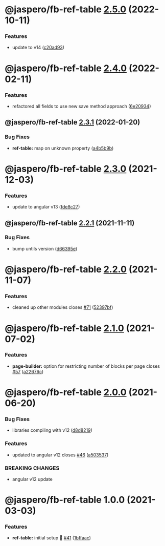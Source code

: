 # @jaspero/fb-ref-table [2.5.0](https://github.com/Jaspero/schema-forms/compare/@jaspero/fb-ref-table@2.4.0...@jaspero/fb-ref-table@2.5.0) (2022-10-11)


### Features

* update to v14 ([c20ad93](https://github.com/Jaspero/schema-forms/commit/c20ad931489c2120a229deca5949795cd12ef840))

# @jaspero/fb-ref-table [2.4.0](https://github.com/Jaspero/schema-forms/compare/@jaspero/fb-ref-table@2.3.1...@jaspero/fb-ref-table@2.4.0) (2022-02-11)


### Features

* refactored all fields to use new save method approach ([6e20934](https://github.com/Jaspero/schema-forms/commit/6e209348b00763118144be107f74243f531bfda8))

## @jaspero/fb-ref-table [2.3.1](https://github.com/Jaspero/schema-forms/compare/@jaspero/fb-ref-table@2.3.0...@jaspero/fb-ref-table@2.3.1) (2022-01-20)


### Bug Fixes

* **ref-table:** map on unknown property ([a4b5b9b](https://github.com/Jaspero/schema-forms/commit/a4b5b9bae9df23355da0f7770b41f1a1eb9f8543))

# @jaspero/fb-ref-table [2.3.0](https://github.com/Jaspero/schema-forms/compare/@jaspero/fb-ref-table@2.2.1...@jaspero/fb-ref-table@2.3.0) (2021-12-03)


### Features

* update to angular v13 ([fde8c27](https://github.com/Jaspero/schema-forms/commit/fde8c273f646a7cd3dbf3224cbeabd32d495e651))

## @jaspero/fb-ref-table [2.2.1](https://github.com/Jaspero/schema-forms/compare/@jaspero/fb-ref-table@2.2.0...@jaspero/fb-ref-table@2.2.1) (2021-11-11)


### Bug Fixes

* bump untils version ([d66395e](https://github.com/Jaspero/schema-forms/commit/d66395e24823e9609e31689346b17ee5f2c35c05))

# @jaspero/fb-ref-table [2.2.0](https://github.com/Jaspero/schema-forms/compare/@jaspero/fb-ref-table@2.1.0...@jaspero/fb-ref-table@2.2.0) (2021-11-07)


### Features

* cleaned up other modules closes [#71](https://github.com/Jaspero/schema-forms/issues/71) ([52397bf](https://github.com/Jaspero/schema-forms/commit/52397bf1eb575d86e4ad639d283fadaedfcd357e))

# @jaspero/fb-ref-table [2.1.0](https://github.com/Jaspero/schema-forms/compare/@jaspero/fb-ref-table@2.0.0...@jaspero/fb-ref-table@2.1.0) (2021-07-02)


### Features

* **page-builder:** option for restricting number of blocks per page closes [#57](https://github.com/Jaspero/schema-forms/issues/57) ([a22676c](https://github.com/Jaspero/schema-forms/commit/a22676ca782fcb17277dd34d1d21451e6b5937ee))

# @jaspero/fb-ref-table [2.0.0](https://github.com/Jaspero/schema-forms/compare/@jaspero/fb-ref-table@1.0.0...@jaspero/fb-ref-table@2.0.0) (2021-06-20)


### Bug Fixes

* libraries compiling with v12 ([d8d8219](https://github.com/Jaspero/schema-forms/commit/d8d8219103d67618f99c219cd82041d9d6fed8f4))


### Features

* updated to angular v12 closes [#46](https://github.com/Jaspero/schema-forms/issues/46) ([a503537](https://github.com/Jaspero/schema-forms/commit/a503537a15dfab646f67e1cacde681a303e8ab01))


### BREAKING CHANGES

* angular v12 update

# @jaspero/fb-ref-table 1.0.0 (2021-03-03)


### Features

* **ref-table:** initial setup :tada: [#41](https://github.com/Jaspero/schema-forms/issues/41) ([1bffaac](https://github.com/Jaspero/schema-forms/commit/1bffaacc56707f9d0278ad818da4fbeb7f92a914))
